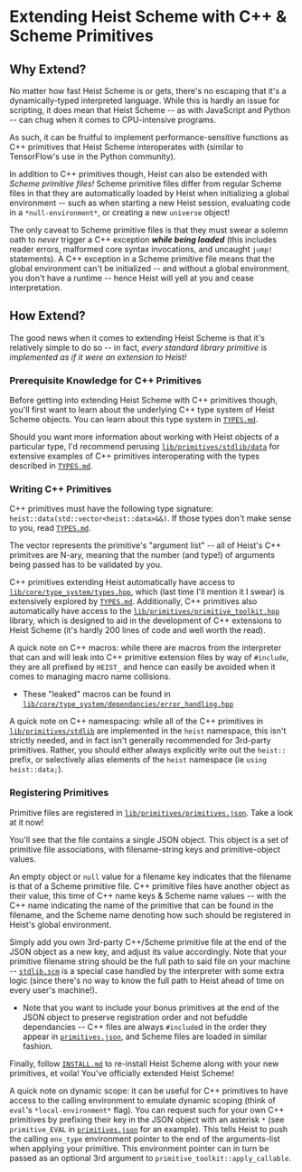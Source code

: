 # Extending Heist Scheme with C++ & Scheme Primitives

## Why Extend?

No matter how fast Heist Scheme is or gets, there's no escaping that it's a dynamically-typed
interpreted language. While this is hardly an issue for scripting, it does mean that Heist
Scheme -- as with JavaScript and Python -- can chug when it comes to CPU-intensive programs.

As such, it can be fruitful to implement performance-sensitive functions as C++ primitives
that Heist Scheme interoperates with (similar to TensorFlow's use in the Python community).

In addition to C++ primitives though, Heist can also be extended with _Scheme primitive files!_
Scheme primitive files differ from regular Scheme files in that they are automatically loaded
by Heist when initializing a global environment -- such as when starting a new Heist session,
evaluating code in a `*null-environment*`, or creating a new `universe` object!

The only caveat to Scheme primitive files is that they must swear a solemn oath to _never_
trigger a C++ exception ___while being loaded___ (this includes reader errors, malformed core syntax 
invocations, and uncaught `jump!` statements). A C++ exception in a Scheme primitive file 
means that the global environment can't be initialized -- and without a global environment, 
you don't have a runtime -- hence Heist will yell at you and cease interpretation.




## How Extend?

The good news when it comes to extending Heist Scheme is that it's relatively simple to do so -- 
in fact, _every standard library primitive is implemented as if it were an extension to Heist!_


### Prerequisite Knowledge for C++ Primitives

Before getting into extending Heist Scheme with C++ primitives though, you'll first want to 
learn about the underlying C++ type system of Heist Scheme objects. You can learn about this
type system in [`TYPES.md`](https://github.com/jrandleman/Heist-Scheme/blob/master/docs/TYPES.md). 

Should you want more information about working with Heist objects of a particular type, I'd
recommend perusing [`lib/primitives/stdlib/data`](https://github.com/jrandleman/Heist-Scheme/tree/master/lib/primitives/stdlib/data) 
for extensive examples of C++ primitives interoperating with the types described in [`TYPES.md`](https://github.com/jrandleman/Heist-Scheme/blob/master/docs/TYPES.md).


### Writing C++ Primitives

C++ primitives must have the following type signature: `heist::data(std::vector<heist::data>&&)`.
If those types don't make sense to you, read [`TYPES.md`](https://github.com/jrandleman/Heist-Scheme/blob/master/docs/TYPES.md). 

The vector represents the primitive's "argument list" -- all of Heist's C++ primitves are N-ary, 
meaning that the number (and type!) of arguments being passed has to be validated by you.

C++ primitives extending Heist automatically have access to [`lib/core/type_system/types.hpp`](https://github.com/jrandleman/Heist-Scheme/blob/master/lib/core/type_system/types.hpp), 
which (last time I'll mention it I swear) is extensively explored by [`TYPES.md`](https://github.com/jrandleman/Heist-Scheme/blob/master/docs/TYPES.md). 
Additionally, C++ primitives also automatically have access to the [`lib/primitives/primitive_toolkit.hpp`](https://github.com/jrandleman/Heist-Scheme/blob/master/lib/primitives/primitive_toolkit.hpp) 
library, which is designed to aid in the development of C++ extensions to Heist Scheme (it's 
hardly 200 lines of code and well worth the read).

A quick note on C++ macros: while there are macros from the interpreter that can and will leak
into C++ primitive extension files by way of `#include`, they are all prefixed by `HEIST_` and 
hence can easily be avoided when it comes to managing macro name collisions.
  * These "leaked" macros can be found in [`lib/core/type_system/dependancies/error_handling.hpp`](https://github.com/jrandleman/Heist-Scheme/blob/master/lib/core/type_system/dependancies/error_handling.hpp)

A quick note on C++ namespacing: while all of the C++ primitives in [`lib/primitives/stdlib`](https://github.com/jrandleman/Heist-Scheme/blob/master/lib/primitives/stdlib) are 
implemented in the `heist` namespace, this isn't strictly needed, and in fact isn't generally 
recommended for 3rd-party primitives. Rather, you should either always explicitly write out the 
`heist::` prefix, or selectively alias elements of the `heist` namespace (ie `using heist::data;`).


### Registering Primitives

Primitive files are registered in [`lib/primitives/primitives.json`](https://github.com/jrandleman/Heist-Scheme/blob/master/lib/primitives/primitives.json). Take a look at it now!

You'll see that the file contains a single JSON object. This object is a set of primitive
file associations, with filename-string keys and primitive-object values. 

An empty object or `null` value for a filename key indicates that the filename is that of a 
Scheme primitive file. C++ primitive files have another object as their value, this time of 
C++ name keys & Scheme name values -- with the C++ name indicating the name of the primitive 
that can be found in the filename, and the Scheme name denoting how such should be registered 
in Heist's global environment.

Simply add you own 3rd-party C++/Scheme primitive file at the end of the JSON object as a new key, 
and adjust its value accordingly. Note that your primitive filename string should be the full 
path to said file on your machine -- [`stdlib.scm`](https://github.com/jrandleman/Heist-Scheme/blob/master/lib/primitives/stdlib/lang/stdlib.scm) 
is a special case handled by the interpreter with some extra logic (since there's no way to know 
the full path to Heist ahead of time on every user's machine!).
  * Note that you want to include your bonus primitives at the end of the JSON object to preserve 
    registration order and not befuddle dependancies -- C++ files are always `#include`d in the
    order they appear in [`primitives.json`](https://github.com/jrandleman/Heist-Scheme/blob/master/lib/primitives/primitives.json), 
    and Scheme files are loaded in similar fashion.

Finally, follow [`INSTALL.md`](https://github.com/jrandleman/Heist-Scheme/blob/master/docs/INSTALL.md) 
to re-install Heist Scheme along with your new primitives, et voila! You've officially extended Heist Scheme!

A quick note on dynamic scope: it can be useful for C++ primitives to have access to the calling 
environment to emulate dynamic scoping (think of `eval`'s `*local-environment*` flag). You can request 
such for your own C++ primitives by prefixing their key in the JSON object with an asterisk `*` (see 
`primitive_EVAL` in [`primitives.json`](https://github.com/jrandleman/Heist-Scheme/blob/master/lib/primitives/primitives.json) 
for an example). This tells Heist to push the calling `env_type` 
environment pointer to the end of the arguments-list when applying your primitive. This environment 
pointer can in turn be passed as an optional 3rd argument to `primitive_toolkit::apply_callable`.
